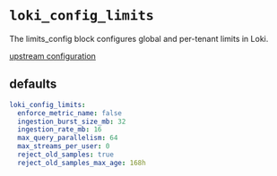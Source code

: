 
# `loki_config_limits`

The limits_config block configures global and per-tenant limits in Loki.

[upstream configuration](https://grafana.com/docs/loki/latest/configuration/#limits_config)

## defaults

```yaml
loki_config_limits:
  enforce_metric_name: false
  ingestion_burst_size_mb: 32
  ingestion_rate_mb: 16
  max_query_parallelism: 64
  max_streams_per_user: 0
  reject_old_samples: true
  reject_old_samples_max_age: 168h
```
